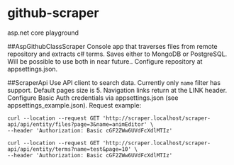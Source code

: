# github-scraper
asp.net core playground

##AspGithubClassScraper
Console app that traverses files from remote repository and extracts c# terms. Saves either to MongoDB or PostgreSQL. Will be possible to use both in near future..
Configure repository at appsettings.json. 

##ScraperApi
Use API client to search data. Currently only `name` filter has support. Default pages size is 5. Navigation links return at the LINK header.
Configure Basic Auth credentials via appsettings.json (see appsettings_example.json).
Request example:
```
curl --location --request GET 'http://scraper.localhost/scraper-api/api/entity/files?page=3&name=animEditor' \
--header 'Authorization: Basic cGF2ZWw6UVdFcXdlMTIz'
```

```
curl --location --request GET 'http://scraper.localhost/scraper-api/api/entity/terms?name=test&page=10' \
--header 'Authorization: Basic cGF2ZWw6UVdFcXdlMTIz'
```
